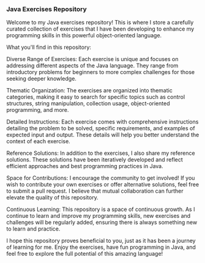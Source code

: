 ### Java Exercises Repository

Welcome to my Java exercises repository! This is where I store a carefully curated collection of exercises that I have been developing to enhance my programming skills in this powerful object-oriented language.

What you'll find in this repository:

Diverse Range of Exercises: Each exercise is unique and focuses on addressing different aspects of the Java language. They range from introductory problems for beginners to more complex challenges for those seeking deeper knowledge.

Thematic Organization: The exercises are organized into thematic categories, making it easy to search for specific topics such as control structures, string manipulation, collection usage, object-oriented programming, and more.

Detailed Instructions: Each exercise comes with comprehensive instructions detailing the problem to be solved, specific requirements, and examples of expected input and output. These details will help you better understand the context of each exercise.

Reference Solutions: In addition to the exercises, I also share my reference solutions. These solutions have been iteratively developed and reflect efficient approaches and best programming practices in Java.

Space for Contributions: I encourage the community to get involved! If you wish to contribute your own exercises or offer alternative solutions, feel free to submit a pull request. I believe that mutual collaboration can further elevate the quality of this repository.

Continuous Learning: This repository is a space of continuous growth. As I continue to learn and improve my programming skills, new exercises and challenges will be regularly added, ensuring there is always something new to learn and practice.

I hope this repository proves beneficial to you, just as it has been a journey of learning for me. Enjoy the exercises, have fun programming in Java, and feel free to explore the full potential of this amazing language!
